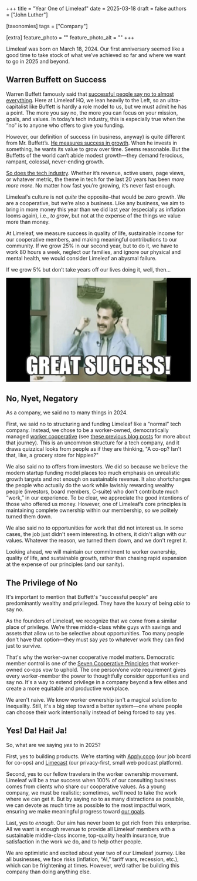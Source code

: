+++
title = "Year One of Limeleaf"
date = 2025-03-18
draft = false
authors = ["John Luther"]

[taxonomies]
tags = ["Company"]

[extra]
feature_photo = ""
feature_photo_alt = ""
+++

Limeleaf was born on March 18, 2024. Our first anniversary seemed like a good time to take stock of what we’ve achieved so far and where we want to go in 2025 and beyond.

<!-- more -->

## Warren Buffett on Success

Warren Buffett famously said that [successful people say no to almost everything](https://www.msn.com/en-us/money/savingandinvesting/warren-buffetts-surprising-secret-to-success-is-to-say-no-to-almost-everything/ar-BB1ncA2j "Warren Buffett reveals his surprising secret to success"). Here at Limeleaf HQ, we lean heavily to the Left, so an ultra-capitalist like Buffett is hardly a role model to us, but we must admit he has a point. The more you say no, the more you can focus on your mission, goals, and values. In today’s tech industry, this is especially true when the “no” is to anyone who offers to give you funding.

However, our definition of success (in business, anyway) is quite different from Mr. Buffett’s. [He measures success in growth](https://www.azquotes.com/quote/710123 "Growth and value investing are joined at the hip."). When he invests in something, he wants its value to grow over time. Seems reasonable. But the Buffetts of the world can’t abide modest growth—they demand ferocious, rampant, colossal, never-ending growth.

[So does the tech industry](https://www.wheresyoured.at/the-rot-economy "The Rot Economy"). Whether it’s revenue, active users, page views, or whatever metric, the theme in tech for the last 20 years has been *more more more*. No matter how fast you’re growing, it’s never fast enough.

Limeleaf’s culture is not *quite* the opposite–that would be zero growth. We are a cooperative, but we’re also a business. Like any business, we aim to bring in more money this year than we did last year (especially as inflation looms again), i.e., *to grow*, but not at the expense of the things we value more than money.

At Limeleaf, we measure success in quality of life, sustainable income for our cooperative members, and making meaningful contributions to our community. If we grow 25% in our second year, but to do it, we have to work 80 hours a week, neglect our families, and ignore our physical and mental health, we would consider Limeleaf an abysmal failure.

If we grow 5% but don’t take years off our lives doing it, well, then...

<img src="/images/blog/borat.jpg" alt="Borat great success" width="600"/>

## No, Nyet, Negatory

As a company, we said no to many things in 2024.

First, we said no to structuring and funding Limeleaf like a “normal” tech company. Instead, we chose to be a worker-owned, democratically managed [worker cooperative](https://www.wikiwand.com/en/articles/Worker_cooperative "Worker cooperative definition") (see [these previous blog posts](https://limeleaf.net/tags/co-ops/ "Limeleaf blog posts about co-ops") for more about that journey). This is an uncommon structure for a tech company, and it draws quizzical looks from people as if they are thinking, "A co-op? Isn't that, like, a grocery store for hippies?"

We also said no to offers from investors. We did so because we believe the modern startup funding model places too much emphasis on unrealistic growth targets and not enough on sustainable revenue. It also shortchanges the people who actually do the work while lavishly rewarding wealthy people (investors, board members, C-suite) who don't contribute much “work,” in our experience. To be clear, we appreciate the good intentions of those who offered us money. However, one of Limeleaf’s core principles is maintaining complete ownership within our membership, so we politely turned them down.

We also said no to opportunities for work that did not interest us. In some cases, the job just didn't seem interesting. In others, it didn't align with our values. Whatever the reason, we turned them down, and we don't regret it.

Looking ahead, we will maintain our commitment to worker ownership, quality of life, and sustainable growth, rather than chasing rapid expansion at the expense of our principles (and our sanity).

## The Privilege of No

It's important to mention that Buffett's "successful people" are predominantly wealthy and privileged. They have the luxury of being *able* to say no.

As the founders of Limeleaf, we recognize that we come from a similar place of privilege. We’re three middle-class white guys with savings and assets that allow us to be selective about opportunities. Too many people don't have that option—they must say *yes* to whatever work they can find just to survive.

That's why the worker-owner cooperative model matters. Democratic member control is one of the [Seven Cooperative Principles](https://ncbaclusa.coop/resources/7-cooperative-principles/ "Seven Cooperative Principles") that worker-owned co-ops vow to uphold. The one person/one vote requirement gives every worker-member the power to thoughtfully consider opportunities and say no. It's a way to extend privilege in a company beyond a few elites and create a more equitable and productive workplace.

We aren't naive. We know worker ownership isn't a magical solution to inequality. Still, it's a big step toward a better system—one where people can choose their work intentionally instead of being forced to say yes.

## Yes! Da! Hai! Ja!

So, what are we saying *yes* to in 2025?

First, yes to building products. We’re starting with [Apply.coop](https://apply.coop "Apply.coop") (our job board for co-ops) and [Limecast](https://limecast.net "Limecast") (our privacy-first, small web podcast platform). 

Second, yes to our fellow travelers in the worker ownership movement. Limeleaf will be a *true* success when 100% of our consulting business comes from clients who share our cooperative values. As a young company, we must be realistic; sometimes, we’ll need to take the work where we can get it. But by saying no to as many distractions as possible, we can devote as much time as possible to the most impactful work, ensuring we make meaningful progress toward [our goals](https://limeleaf.net/blog/step-0-of-starting-a-tech-worker-coop/ "Step 0 of Starting a Tech Worker Co-Op: Define Your Goals").

Last, yes to *enough*. Our aim has never been to get rich from this enterprise. All we want is enough revenue to provide all Limeleaf members with a sustainable middle-class income, top-quality health insurance, true satisfaction in the work we do, and to help other people.

We are optimistic and excited about year two of our Limeleaf journey. Like all businesses, we face risks (inflation, “AI,” tariff wars, recession, etc.), which can be frightening at times. However, we’d rather be building this company than doing anything else.

